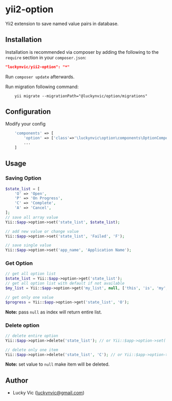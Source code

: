 yii2-option
===
Yii2 extension to save named value pairs in database.

## Installation
Installation is recommended via composer by adding the following to the `require` section in your `composer.json`:
```json
"luckynvic/yii2-option": "*"
```
Run `composer update` afterwards.

Run migration following command:
```
	yii migrate --migrationPath="@luckynvic/option/migrations"
```

## Configuration
Modify your config

```php
    'components' => [
        'option' => ['class'=>'\luckynvic\option\components\OptionComponent'],
        ...
	]
```

## Usage
### Saving Option
```php
$state_list = [
	'O' => 'Open',
	'P' => 'On Progress',
	'C' => 'Complete',
	'A' => 'Cancel',
];
// save all array value
Yii::$app->option->set('state_list', $state_list);

// add new value or change value
Yii::$app->option->set('state_list', 'Failed', 'F');

// save single value
Yii::$app->option->set('app_name', 'Application Name');
```
### Get Option
```php
// get all option list
$state_list = Yii::$app->option->get('state_list');
// get all option list with default if not available
$my_list = Yii::$app->option->get('my_list', null, ['this', 'is', 'my', 'list']);

// get only one value
$progress = Yii::$app->option->get('state_list', 'O');
```
**Note:** pass `null` as index will return entire list.

### Delete option
```php
// delete entire option
Yii::$app->option->delete('state_list'); // or Yii::$app->option->set('state_list', null);

// delete only one item
Yii::$app->option->delete('state_list', 'C'); // or Yii::$app->option->set('state_list', null, 'C');
```
**Note:** set value to `null` make item will be deleted.


## Author
* Lucky Vic (luckynvic@gmail.com)